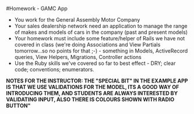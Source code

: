 #Homework - GAMC App
* You work for the General Assembly Motor Company
* Your sales dealership network need an application to manage the range of makes and models of cars in the company (past and present models)
* Your homework must include some feature/helper of Rails we have not covered in class (we're doing Associations and View Partials tomorrow...so no points for that ;-) - something in Models, ActiveRecord queries, View Helpers, Migrations, Controller actions
* Use the Ruby skills we've covered so far to best effect - DRY; clear code; conventions; enumerators.

__NOTES FOR THE INSTRUCTOR: THE "SPECIAL BIT" IN THE EXAMPLE APP IS THAT WE USE VALIDATIONS FOR THE MODEL, ITS A GOOD WAY OF INTRODUCING THEM, AND STUDENTS ARE ALWAYS INTERESTED BY VALIDATING INPUT, ALSO THERE IS COLOURS SHOWN WITH RADIO BUTTON"__